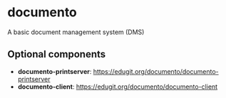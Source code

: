 # documento
A basic document management system (DMS)

## Optional components
- **documento-printserver**: https://edugit.org/documento/documento-printserver
- **documento-client**: https://edugit.org/documento/documento-client